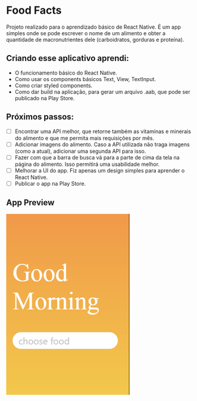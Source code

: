 # Food Facts
Projeto realizado para o aprendizado básico de React Native. É um app simples onde se pode escrever o nome de um alimento e obter a quantidade de macronutrientes dele (carboidratos, gorduras e proteína).

## Criando esse aplicativo aprendi:
- O funcionamento básico do React Native.
- Como usar os components básicos Text, View, TextInput.
- Como criar styled components.
- Como dar build na aplicação, para gerar um arquivo .aab, que pode ser publicado na Play Store.

## Próximos passos:
- [ ] Encontrar uma API melhor, que retorne também as vitaminas e minerais do alimento e que me permita mais requisições por mês.
- [ ] Adicionar imagens do alimento. Caso a API utilizada não traga imagens (como a atual), adicionar uma segunda API para isso.
- [ ] Fazer com que a barra de busca vá para a parte de cima da tela na página do alimento. Isso permitirá uma usabilidade melhor.
- [ ] Melhorar a UI do app. Fiz apenas um design simples para aprender o React Native.
- [ ] Publicar o app na Play Store.

## App Preview
![Food Facts App Preview](./img/preview.gif)